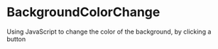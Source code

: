 # BackgroundColorChange
Using JavaScript to change the color of the background, by clicking a button

